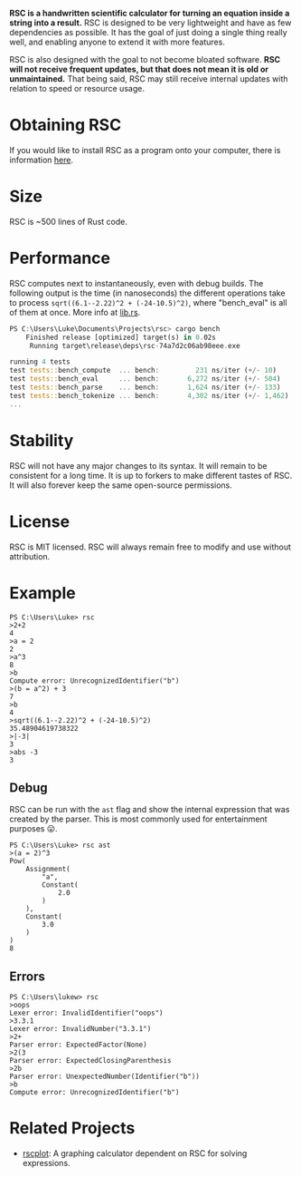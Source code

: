 **RSC is a handwritten scientific calculator for turning an equation inside a string into a result.** RSC is designed to be very lightweight and have as few dependencies as possible. It has the goal of just doing a single thing really well, and enabling anyone to extend it with more features.

RSC is also designed with the goal to not become bloated software. **RSC will not receive frequent updates, but that does not mean it is old or unmaintained.** That being said, RSC may still receive internal updates with relation to speed or resource usage.

# Obtaining RSC
If you would like to install RSC as a program onto your computer, there is information [here](https://github.com/asmoaesl/rsc/wiki/Executable).

# Size
RSC is ~500 lines of Rust code.

# Performance
RSC computes next to instantaneously, even with debug builds. The following output is the time (in nanoseconds) the different operations take to process `sqrt((6.1--2.22)^2 + (-24-10.5)^2)`, where "bench_eval" is all of them at once. More info at [lib.rs](https://github.com/asmoaesl/rsc/blob/master/src/lib.rs).
```rs
PS C:\Users\Luke\Documents\Projects\rsc> cargo bench
    Finished release [optimized] target(s) in 0.02s
     Running target\release\deps\rsc-74a7d2c06ab98eee.exe

running 4 tests
test tests::bench_compute  ... bench:         231 ns/iter (+/- 10)
test tests::bench_eval     ... bench:       6,272 ns/iter (+/- 504)
test tests::bench_parse    ... bench:       1,624 ns/iter (+/- 133)
test tests::bench_tokenize ... bench:       4,302 ns/iter (+/- 1,462)
...
```

# Stability
RSC will not have any major changes to its syntax. It will remain to be consistent for a long time. It is up to forkers to make different tastes of RSC. It will also forever keep the same open-source permissions.

# License
RSC is MIT licensed. RSC will always remain free to modify and use without attribution.

# Example
```
PS C:\Users\Luke> rsc
>2+2
4
>a = 2
2
>a^3
8
>b
Compute error: UnrecognizedIdentifier("b")
>(b = a^2) + 3
7
>b
4
>sqrt((6.1--2.22)^2 + (-24-10.5)^2)
35.48904619738322
>|-3|
3
>abs -3
3
```
## Debug
RSC can be run with the `ast` flag and show the internal expression that was created by the parser. This is most commonly used for entertainment purposes 😛.
```
PS C:\Users\Luke> rsc ast
>(a = 2)^3
Pow(
    Assignment(
        "a",
        Constant(
            2.0
        )
    ),
    Constant(
        3.0
    )
)
8
```
## Errors
```
PS C:\Users\lukew> rsc
>oops
Lexer error: InvalidIdentifier("oops")
>3.3.1
Lexer error: InvalidNumber("3.3.1")
>2+
Parser error: ExpectedFactor(None)
>2(3
Parser error: ExpectedClosingParenthesis
>2b
Parser error: UnexpectedNumber(Identifier("b"))
>b
Compute error: UnrecognizedIdentifier("b")
```
# Related Projects
* [rscplot](https://github.com/asmoaesl/rscplot): A graphing calculator dependent on RSC for solving expressions.
